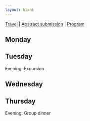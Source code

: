 ```yaml
---
layout: blank
---
```


[Travel](./travel) | [Abstract submission](./submissions) | [Program](./program)


## Monday

## Tuesday

Evening: Excursion

## Wednesday

## Thursday

Evening:  Group dinner
